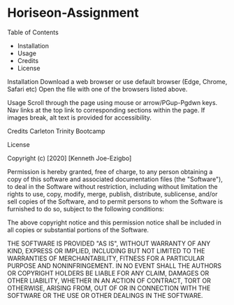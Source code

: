 # Horiseon-Assignment

Table of Contents
- Installation 
- Usage 
- Credits 
- License 


Installation 
Download a web browser or use default browser (Edge, Chrome, Safari etc) 
Open the file with one of the browsers listed above. 

Usage 
Scroll through the page using mouse or arrow/PGup-Pgdwn keys. 
Nav links at the top link to corresponding sections within the page. 
If images break, alt text is provided for accessibility. 

Credits 
Carleton Trinity Bootcamp 

License 

Copyright (c) [2020] [Kenneth Joe-Ezigbo]

Permission is hereby granted, free of charge, to any person obtaining a copy
of this software and associated documentation files (the "Software"), to deal
in the Software without restriction, including without limitation the rights
to use, copy, modify, merge, publish, distribute, sublicense, and/or sell
copies of the Software, and to permit persons to whom the Software is
furnished to do so, subject to the following conditions:

The above copyright notice and this permission notice shall be included in all
copies or substantial portions of the Software.

THE SOFTWARE IS PROVIDED "AS IS", WITHOUT WARRANTY OF ANY KIND, EXPRESS OR
IMPLIED, INCLUDING BUT NOT LIMITED TO THE WARRANTIES OF MERCHANTABILITY,
FITNESS FOR A PARTICULAR PURPOSE AND NONINFRINGEMENT. IN NO EVENT SHALL THE
AUTHORS OR COPYRIGHT HOLDERS BE LIABLE FOR ANY CLAIM, DAMAGES OR OTHER
LIABILITY, WHETHER IN AN ACTION OF CONTRACT, TORT OR OTHERWISE, ARISING FROM,
OUT OF OR IN CONNECTION WITH THE SOFTWARE OR THE USE OR OTHER DEALINGS IN THE
SOFTWARE.
